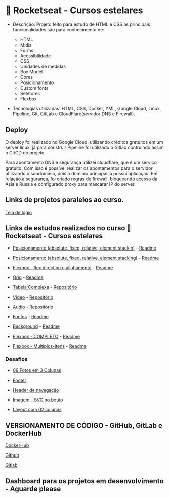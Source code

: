 # 🚀 Rocketseat - Cursos estelares

- Descrição: Projeto feito para estudo de HTML e CSS as principais funcionalidades são para conhecimento de:
  - HTML
  - Mídia
  - Forms
  - Acessibilidade
  - CSS
  - Unidades de medidas
  - Box Model
  - Cores
  - Posicionamento
  - Custom fonts
  - Seletores
  - Flexbox
 
- Tecnologias utilizadas: HTML, CSS, Docker, YML, Google Cloud, Linux, Pipeline, Git, GitLab e CloudFlare(servidor DNS e Firewall).

## Deploy 

O deploy foi realizado no Google Cloud, utilizando créditos gratuitos em um server linux, já para construir Pipeline foi utilizado o Gitlab contruíndo assim o CI/CD
do projeto.

Para apontamento DNS e segurança utilizei cloudflare, que é um serviço gratuito. Com isso é possível realizar os apontamentos para o servidor utilizando o subdomínio, 
pois o domínio principal já possuí aplicação. Em relação a segurança, foi criado regras de firewall, bloqueando acesso da Asia e Russia e configurado proxy para mascarar
IP do server.

## Links de projetos paralelos ao curso. 
 
 <a href="https://barolo.dev.br/00-tela-de-login/" target="_blank">Tela de login</a>
 
## Links de estudos realizados no curso 🚀 Rocketseat - Cursos estelares

  -  <a href="https://barolo.dev.br/01-posicionamento/" target="_blank">Posicionamento (absolute, fixed, relative, element stackin)</a>
    - <a href="https://github.com/barolohelio/html-basico/blob/master/01-posicionamento/pagelayouts.md" target="_blank">Readme</a>
    
  -  <a href="https://projetos-html.barolo.dev.br/01-posicionamento/empilhamento.html" target="_blank">Posicionamento (absolute, fixed, relative, element stacking)</a>
    - <a href="https://github.com/barolohelio/html-basico/blob/master/01-posicionamento/pagelayouts.md" target="_blank">Readme</a>
  
  -  <a href="https://projetos-html.barolo.dev.br/02-Flexbox/" target="_blank">Flexbox - flex direction e alinhamento</a>
    - <a href="https://github.com/barolohelio/html-basico/blob/master/02-Flexbox/Readme.md" target="_blank">Readme</a>

  -  <a href="https://projetos-html.barolo.dev.br/03-grid/" target="_blank">Grid</a>
    - <a href="https://github.com/barolohelio/html-basico/blob/master/03-grid/Readme.md" target="_blank">Readme</a>

  -  <a href="https://projetos-html.barolo.dev.br/04-tabelas/table-complexa.html" target="_blank">Tabela Complexa</a>
    - <a href="https://github.com/barolohelio/html-basico/tree/master/04-tabelas" target="_blank">Repositório</a>

  -  <a href="https://projetos-html.barolo.dev.br/05-Videos/video.html" target="_blank">Video</a>
    - <a href="https://github.com/barolohelio/html-basico/tree/master/05-Videos" target="_blank">Repositório</a>

  -  <a href="https://projetos-html.barolo.dev.br/06-audio/" target="_blank">Audio</a>
    - <a href="https://github.com/barolohelio/html-basico/tree/master/06-audio" target="_blank">Repositório</a>
 
  -  <a href="https://projetos-html.barolo.dev.br/12-fonts/" target="_blank">Fontes</a>
    - <a href="https://github.com/barolohelio/html-basico/blob/master/12-fonts/Readme.md" target="_blank">Readme</a>  

  -  <a href="https://projetos-html.barolo.dev.br/15-background/" target="_blank">Background</a>
    - <a href="https://github.com/barolohelio/html-basico/blob/master/15-background/Readme.md" target="_blank">Readme</a> 

  -  <a href="https://projetos-html.barolo.dev.br/16-flexbox/" target="_blank">Flexbox - COMPLETO</a>
    - <a href="https://github.com/barolohelio/html-basico/blob/master/16-flexbox/Readme.md" target="_blank">Readme</a>  

  -  <a href="https://projetos-html.barolo.dev.br/16-flexbox/multiplos-itens.html" target="_blank">Flexbox - Multiplos-itens</a>
    - <a href="https://github.com/barolohelio/html-basico/blob/master/16-flexbox/Readme.md" target="_blank">Readme</a>  

### Desafios

   -  <a href="https://projetos-html.barolo.dev.br/17-desafios/9-fotos-3-colunas/" target="_blank">09 Fotos em 3 Colunas</a>

   -  <a href="https://projetos-html.barolo.dev.br/17-desafios/footer/" target="_blank">Footer</a>
   
   -  <a href="https://projetos-html.barolo.dev.br/17-desafios/header-navigation/" target="_blank">Header de navegação</a>
   
   -  <a href="https://projetos-html.barolo.dev.br/17-desafios/imagem-bot%C3%A3o/" target="_blank">Imagem - SVG no botão</a>
   
   -  <a href="https://projetos-html.barolo.dev.br/17-desafios/layout-2-colunas/" target="_blank">Layout com 02 colunas</a>

## VERSIONAMENTO DE CÓDIGO - GitHub, GitLab e DockerHub

 <a href="https://hub.docker.com/u/barolohelio" target="_blank">DockerHub</a>

 <a href="https://github.com/barolohelio" target="_blank">Github</a>

 <a href="https://gitlab.com/barolohelio" target="_blank">Gitlab</a>

## Dashboard para os projetos em desenvolvimento - Aguarde please
   
    
  

  


    
  





